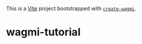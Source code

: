 This is a [Vite](https://vitejs.dev) project bootstrapped with [`create-wagmi`](https://github.com/wevm/wagmi/tree/main/packages/create-wagmi).
# wagmi-tutorial
